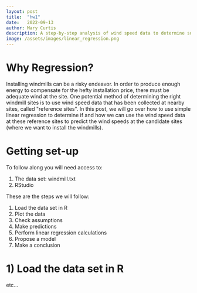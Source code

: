 ```yaml
---
layout: post
title:  "hw1"
date:   2022-09-13
author: Mary Curtis
description: A step-by-step analysis of wind speed data to determine suitable locations for windmill farms.
image: /assets/images/linear_regression.png
---
```

# Why Regression?
Installing windmills can be a risky endeavor. In order to produce enough energy to compensate for the hefty installation price, there must be adequate wind at the site.<break>
One potential method of determining the right windmill sites is to use wind speed data that has been collected at nearby sites, called "reference sites". In this post, we will go over how to use simple linear regression to determine if and how we can use the wind speed data at these reference sites to predict the wind speeds at the candidate sites (where we want to install the windmills).
# Getting set-up
To follow along you will need access to:
1. The data set: windmill.txt
2. RStudio

These are the steps we will follow:
1. Load the data set in R
2. Plot the data
3. Check assumptions
4. Make predictions
5. Perform linear regression calculations
6. Propose a model
7. Make a conclusion

# 1) Load the data set in R

etc...

